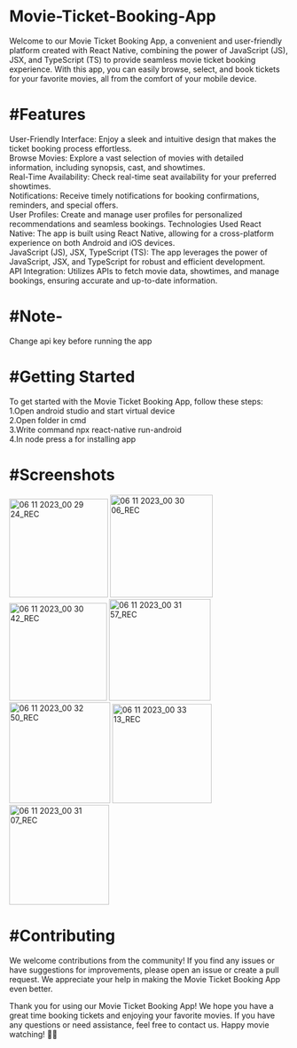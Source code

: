 # Movie-Ticket-Booking-App

Welcome to our Movie Ticket Booking App, a convenient and user-friendly platform created with React Native, combining the power of JavaScript (JS), JSX, and TypeScript (TS) to provide seamless movie ticket booking experience. With this app, you can easily browse, select, and book tickets for your favorite movies, all from the comfort of your mobile device.

# #Features
User-Friendly Interface: Enjoy a sleek and intuitive design that makes the ticket booking process effortless.\
Browse Movies: Explore a vast selection of movies with detailed information, including synopsis, cast, and showtimes.\
Real-Time Availability: Check real-time seat availability for your preferred showtimes.\
Notifications: Receive timely notifications for booking confirmations, reminders, and special offers.\
User Profiles: Create and manage user profiles for personalized recommendations and seamless bookings.
Technologies Used
React Native: The app is built using React Native, allowing for a cross-platform experience on both Android and iOS devices.\
JavaScript (JS), JSX, TypeScript (TS): The app leverages the power of JavaScript, JSX, and TypeScript for robust and efficient development.\
API Integration: Utilizes APIs to fetch movie data, showtimes, and manage bookings, ensuring accurate and up-to-date information.

# #Note-
Change api key before running the app

# #Getting Started
To get started with the Movie Ticket Booking App, follow these steps:\
1.Open android studio and start virtual device\
2.Open folder in cmd \
3.Write command npx react-native run-android\
4.In node press a for installing app

# #Screenshots
<img width="178" alt="06 11 2023_00 29 24_REC" src="https://github.com/VihanSingh03/Movie-Ticket-Booking-App/assets/140373118/18208034-50ef-4d70-879d-415cd72f59b0">
<img width="185" alt="06 11 2023_00 30 06_REC" src="https://github.com/VihanSingh03/Amazon_clone/assets/140373118/3566e391-6888-44c4-a941-d86f5e4b857b">
<img width="176" alt="06 11 2023_00 30 42_REC" src="https://github.com/VihanSingh03/Amazon_clone/assets/140373118/0e4d837b-b59c-4133-8a3e-46717795fb92">
<img width="183" alt="06 11 2023_00 31 57_REC" src="https://github.com/VihanSingh03/Amazon_clone/assets/140373118/8ac35330-e94c-4480-8bf4-0850a33d8779">
<img width="182" alt="06 11 2023_00 32 50_REC" src="https://github.com/VihanSingh03/Amazon_clone/assets/140373118/c0176aa4-83f7-49ac-9ad1-277ce2317aa4">
<img width="179" alt="06 11 2023_00 33 13_REC" src="https://github.com/VihanSingh03/Amazon_clone/assets/140373118/ed168b6a-760d-497a-b130-64c2d1b550d2">
<img width="180" alt="06 11 2023_00 31 07_REC" src="https://github.com/VihanSingh03/Amazon_clone/assets/140373118/0ecd04ae-4ff3-45a9-a765-b7d233fbb25f">





# #Contributing
We welcome contributions from the community! If you find any issues or have suggestions for improvements, please open an issue or create a pull request. We appreciate your help in making the Movie Ticket Booking App even better.



Thank you for using our Movie Ticket Booking App! We hope you have a great time booking tickets and enjoying your favorite movies. If you have any questions or need assistance, feel free to contact us. Happy movie watching! 🎥🍿
